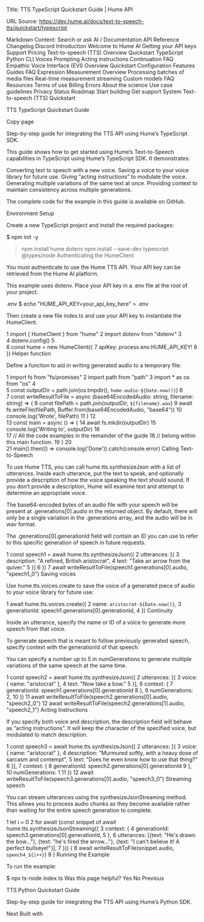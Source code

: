 Title: TTS TypeScript Quickstart Guide | Hume API

URL Source: https://dev.hume.ai/docs/text-to-speech-tts/quickstart/typescript

Markdown Content:
Search or ask AI
/
Documentation
API Reference
Changelog
Discord
Introduction
Welcome to Hume AI
Getting your API keys
Support
Pricing
Text-to-speech (TTS)
Overview
Quickstart
TypeScript
Python
CLI
Voices
Prompting
Acting instructions
Continuation
FAQ
Empathic Voice Interface (EVI)
Overview
Quickstart
Configuration
Features
Guides
FAQ
Expression Measurement
Overview
Processing batches of media files
Real-time measurement streaming
Custom models
FAQ
Resources
Terms of use
Billing
Errors
About the science
Use case guidelines
Privacy
Status
Roadmap
Start building
Get support
System
Text-to-speech (TTS)
Quickstart

TTS TypeScript Quickstart Guide

Copy page

Step-by-step guide for integrating the TTS API using Hume’s TypeScript SDK.

This guide shows how to get started using Hume’s Text-to-Speech capabilities in TypeScript using Hume’s TypeScript SDK. It demonstrates:

Converting text to speech with a new voice.
Saving a voice to your voice library for future use.
Giving “acting instructions” to modulate the voice.
Generating multiple variations of the same text at once.
Providing context to maintain consistency across multiple generations.

The complete code for the example in this guide is available on GitHub.

Environment Setup

Create a new TypeScript project and install the required packages:

$	npm init -y
>	npm install hume dotenv
>	npm install --save-dev typescript @types/node
Authenticating the HumeClient

You must authenticate to use the Hume TTS API. Your API key can be retrieved from the Hume AI platform.

This example uses dotenv. Place your API key in a .env file at the root of your project.

.env
$	echo "HUME_API_KEY=your_api_key_here" > .env

Then create a new file index.ts and use your API key to instantiate the HumeClient.

1	import { HumeClient } from "hume"
2	import dotenv from "dotenv"
3	
4	dotenv.config()
5	
6	const hume = new HumeClient({ 
7	  apiKey: process.env.HUME_API_KEY!
8	})
Helper function

Define a function to aid in writing generated audio to a temporary file:

1	import fs from "fs/promises"
2	import path from "path"
3	import * as os from "os"
4	
5	const outputDir = path.join(os.tmpdir(), `hume-audio-${Date.now()}`)
6	
7	const writeResultToFile = async (base64EncodedAudio: string, filename: string) => {
8	  const filePath = path.join(outputDir, `${filename}.wav`)
9	  await fs.writeFile(filePath, Buffer.from(base64EncodedAudio, "base64"))
10	  console.log('Wrote', filePath)
11	}
12	
13	const main = async () => {
14	  await fs.mkdir(outputDir)
15	  console.log('Writing to', outputDir)
16	  
17	  // All the code examples in the remainder of the guide
18	  // belong within this main function.
19	}
20	
21	main().then(() => console.log('Done')).catch(console.error)
Calling Text-to-Speech

To use Hume TTS, you can call hume.tts.synthesizeJson with a list of utterances. Inside each utterance, put the text to speak, and optionally provide a description of how the voice speaking the text should sound. If you don’t provide a description, Hume will examine text and attempt to determine an appropriate voice.

The base64-encoded bytes of an audio file with your speech will be present at .generations[0].audio in the returned object. By default, there will only be a single variation in the .generations array, and the audio will be in wav format.

The .generations[0].generationId field will contain an ID you can use to refer to this specific generation of speech in future requests.

1	const speech1 = await hume.tts.synthesizeJson({
2	  utterances: [{
3	    description: "A refined, British aristocrat",
4	    text: "Take an arrow from the quiver."
5	  }]
6	})
7	await writeResultToFile(speech1.generations[0].audio, "speech1_0")
Saving voices

Use hume.tts.voices.create to save the voice of a generated piece of audio to your voice library for future use:

1	await hume.tts.voices.create({
2	  name: `aristocrat-${Date.now()}`,
3	  generationId: speech1.generations[0].generationId,
4	})
Continuity

Inside an utterance, specify the name or ID of a voice to generate more speech from that voice.

To generate speech that is meant to follow previously generated speech, specify context with the generationId of that speech.

You can specify a number up to 5 in numGenerations to generate multiple variations of the same speech at the same time.

1	const speech2 = await hume.tts.synthesizeJson({
2	  utterances: [{
3	    voice: { name: "aristocrat" },
4	    text: "Now take a bow."
5	  }],
6	  context: {
7	    generationId: speech1.generations[0].generationId
8	  },
9	  numGenerations: 2,
10	})
11	await writeResultToFile(speech2.generations[0].audio, "speech2_0")
12	await writeResultToFile(speech2.generations[1].audio, "speech2_1")
Acting Instructions

If you specify both voice and description, the description field will behave as “acting instructions”. It will keep the character of the specified voice, but modulated to match description.

1	const speech3 = await hume.tts.synthesizeJson({
2	  utterances: [{
3	    voice: { name: "aristocrat" },
4	    description: "Murmured softly, with a heavy dose of sarcasm and contempt",
5	    text: "Does he even know how to use that thing?"
6	  }],
7	  context: {
8	    generationId: speech2.generations[0].generationId
9	  },
10	  numGenerations: 1
11	})
12	await writeResultToFile(speech3.generations[0].audio, "speech3_0")
Streaming speech

You can stream utterances using the synthesizeJsonStreaming method. This allows you to process audio chunks as they become available rather than waiting for the entire speech generation to complete.

1	let i = 0
2	for await (const snippet of await hume.tts.synthesizeJsonStreaming({
3	  context: {
4	    generationId: speech3.generations[0].generationId,
5	  },
6	  utterances: [{text: "He's drawn the bow..."}, {text: "he's fired the arrow..."}, {text: "I can't believe it! A perfect bullseye!"}],
7	})) {
8	  await writeResultToFile(snippet.audio, `speech4_${i++}`)
9	}
Running the Example

To run the example:

$	npx ts-node index.ts
Was this page helpful?
Yes
No
Previous

TTS Python Quickstart Guide

Step-by-step guide for integrating the TTS API using Hume’s Python SDK.

Next
Built with